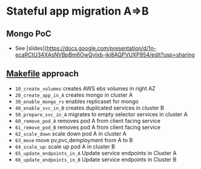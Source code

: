 # Stateful app migration A=>B

## Mongo PoC

* See [slides](https://docs.google.com/presentation/d/1n-ecaRCtU34XAsNVBpBm6OwQyIxb-jki8AQPVUXP954/edit?usp=sharing


## [Makefile](yaml/Makefile) approach

* `10_create_volumes` creates AWS ebs volumes in right AZ
* `20_create_app_in_A` creates mongo in cluster A
* `30_enable_mongo_rs` enables replicaset for mongo
* `40_enable_svc_in_B` creates duplicated services in cluster B
* `50_prepare_svc_in_A` migrates to empty selector services in cluster A
* `60_remove_pod_A` removes pod A from client facing service
* `61_remove_pod_B` removes pod A from client facing service
* `62_scale_down` scale down pod A in cluster A
* `63_move` move pv,pvc,demployment  from A to B
* `64_scale_up`: scale up pod A in cluster B
* `65_update_endpoints_in_A` Update service endpoints in Cluster A
* `66_update_endpoints_in_B` Update service endpoints in Cluster B

